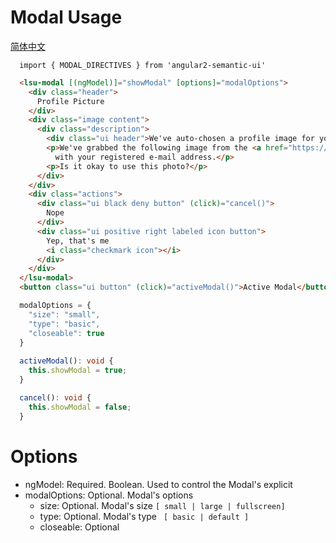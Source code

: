 # Modal Usage
<a href="https://github.com/lon-yang/angular2-semantic-ui/blob/master/components/modal/README_CN.md">简体中文</a>

```typesctript
  import { MODAL_DIRECTIVES } from 'angular2-semantic-ui'
```
```html
  <lsu-modal [(ngModel)]="showModal" [options]="modalOptions">
    <div class="header">
      Profile Picture
    </div>
    <div class="image content">
      <div class="description">
        <div class="ui header">We've auto-chosen a profile image for you.</div>
        <p>We've grabbed the following image from the <a href="https://www.gravatar.com" target="_blank">gravatar</a> image associated
          with your registered e-mail address.</p>
        <p>Is it okay to use this photo?</p>
      </div>
    </div>
    <div class="actions">
      <div class="ui black deny button" (click)="cancel()">
        Nope
      </div>
      <div class="ui positive right labeled icon button">
        Yep, that's me
        <i class="checkmark icon"></i>
      </div>
    </div>
  </lsu-modal>
  <button class="ui button" (click)="activeModal()">Active Modal</button>
```
```typescript
  modalOptions = {
    "size": "small",
    "type": "basic",
    "closeable": true
  }
  
  activeModal(): void {
    this.showModal = true;
  }

  cancel(): void {
    this.showModal = false;
  }
```

# Options
- ngModel: Required. Boolean. Used to control the Modal's explicit
- modalOptions: Optional. Modal's options
  - size: Optional. Modal's size ` [ small | large | fullscreen] `
  - type: Optional. Modal's type ` [ basic | default ]`
  - closeable: Optional